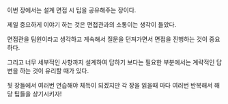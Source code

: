 이번 장에서는 설계 면접 시 팁을 공유해주는 장이다.

제일 중요하게 이야기 하는 것은 면접관과의 소통이는 생각이 들았다.

면접관을 팀원이라고 생각하고 계속해서 질문을 던져가면서 면접을 진행하는 것이 중요하다.

그리고 너무 세부적인 사항까지 설계하여 답하기 보다는 필요한 부분에서는 계략적인 답변을 하는 것이 유리할 때가 있다.

뒷 장들에서 여러번 연습해야 체득이 되겠지만 각 장을 읽을때 마다 여러번 반복해서 해당 팁들을 상기시키자!